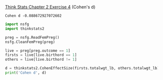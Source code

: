 [Think Stats Chapter 2 Exercise 4](http://greenteapress.com/thinkstats2/html/thinkstats2003.html#toc24) (Cohen's d)

>> 
```
Cohen d -0.088672927072602
```
>>
```python
import nsfg
import thinkstats2

preg = nsfg.ReadFemPreg()
nsfg.CleanFemPreg(preg)

live = preg[preg.outcome == 1]
firsts = live[live.birthord == 1]
others = live[live.birthord != 1]

d = thinkstats2.CohenEffectSize(firsts.totalwgt_lb, others.totalwgt_lb)
print('Cohen d', d)
```
